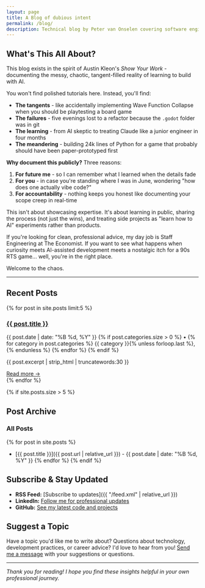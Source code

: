 ```yaml
---
layout: page
title: A Blog of dubious intent
permalink: /blog/
description: Technical blog by Peter van Onselen covering software engineering, cloud infrastructure, technical leadership, TDD practices, and game development insights.
---
```


## What's This All About?

This blog exists in the spirit of Austin Kleon's *Show Your Work* - documenting the messy, chaotic, tangent-filled reality of learning to build with AI.

You won't find polished tutorials here. Instead, you'll find:

- **The tangents** - like accidentally implementing Wave Function Collapse when you should be playtesting a board game
- **The failures** - five evenings lost to a refactor because the `.godot` folder was in git
- **The learning** - from AI skeptic to treating Claude like a junior engineer in four months
- **The meandering** - building 24k lines of Python for a game that probably should have been paper-prototyped first

**Why document this publicly?** Three reasons:

1. **For future me** - so I can remember what I learned when the details fade
2. **For you** - in case you're standing where I was in June, wondering "how does one actually vibe code?"
3. **For accountability** - nothing keeps you honest like documenting your scope creep in real-time

This isn't about showcasing expertise. It's about learning in public, sharing the process (not just the wins), and treating side projects as "learn how to AI" experiments rather than products.

If you're looking for clean, professional advice, my day job is Staff Engineering at The Economist. If you want to see what happens when curiosity meets AI-assisted development meets a nostalgic itch for a 90s RTS game... well, you're in the right place.

Welcome to the chaos.

---

## Recent Posts

{% for post in site.posts limit:5 %}
<div class="card">
  <h3><a href="{{ post.url | relative_url }}">{{ post.title }}</a></h3>
  <p class="post-meta">{{ post.date | date: "%B %d, %Y" }}
  {% if post.categories.size > 0 %}
  •
  {% for category in post.categories %}
    <span class="category">{{ category }}</span>{% unless forloop.last %}, {% endunless %}
  {% endfor %}
  {% endif %}
  </p>
  <p>{{ post.excerpt | strip_html | truncatewords:30 }}</p>
  <a href="{{ post.url | relative_url }}">Read more →</a>
</div>
{% endfor %}

{% if site.posts.size > 5 %}
## Post Archive

### All Posts
{% for post in site.posts %}
- [{{ post.title }}]({{ post.url | relative_url }}) - {{ post.date | date: "%B %d, %Y" }}
{% endfor %}
{% endif %}

## Subscribe & Stay Updated

- **RSS Feed:** [Subscribe to updates]({{ "/feed.xml" | relative_url }})
- **LinkedIn:** [Follow me for professional updates](https://linkedin.com/in/peter-van-onselen-a46b1b2b)
- **GitHub:** [See my latest code and projects](https://github.com/vanonselenp)

## Suggest a Topic

Have a topic you'd like me to write about? Questions about technology, development practices, or career advice? I'd love to hear from you! [Send me a message](/contact/) with your suggestions or questions.

---

*Thank you for reading! I hope you find these insights helpful in your own professional journey.*

